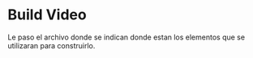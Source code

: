 # Build Video

Le paso el archivo donde se indican donde estan los elementos que se utilizaran para construirlo.

```json
```
